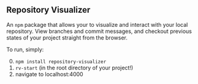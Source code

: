 ## Repository Visualizer

An `npm` package that allows your to visualize and interact with your local repository. View branches and commit messages, and checkout previous states of your project straight from the browser.

To run, simply:

  0. `npm install repository-visualizer`
  0. `rv-start` (in the root directory of your project!)
  0. navigate to localhost:4000
